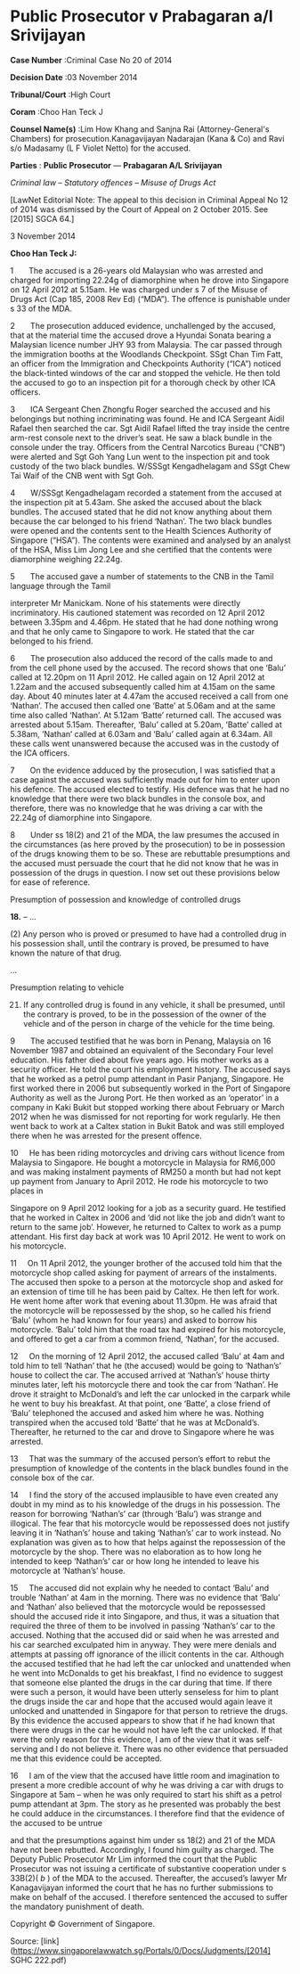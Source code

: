 # Public Prosecutor v Prabagaran a/l Srivijayan 



**Case Number** :Criminal Case No 20 of 2014 

**Decision Date** :03 November 2014 

**Tribunal/Court** :High Court 

**Coram** :Choo Han Teck J 

**Counsel Name(s)** :Lim How Khang and Sanjna Rai (Attorney-General's Chambers) for prosecution.Kanagavijayan Nadarajan (Kana & Co) and Ravi s/o Madasamy (L F Violet Netto) for the accused. 

**Parties** : **Public Prosecutor** — **Prabagaran A/L Srivijayan** 

_Criminal law_ – _Statutory offences_ – _Misuse of Drugs Act_ 

[LawNet Editorial Note: The appeal to this decision in Criminal Appeal No 12 of 2014 was dismissed by the Court of Appeal on 2 October 2015. See <span class="citation">[2015] SGCA 64</span>.] 

3 November 2014 

**Choo Han Teck J:** 

1       The accused is a 26-years old Malaysian who was arrested and charged for importing 22.24g of diamorphine when he drove into Singapore on 12 April 2012 at 5.15am. He was charged under s 7 of the Misuse of Drugs Act (Cap 185, 2008 Rev Ed) (“MDA”). The offence is punishable under s 33 of the MDA. 

2       The prosecution adduced evidence, unchallenged by the accused, that at the material time the accused drove a Hyundai Sonata bearing a Malaysian licence number JHY 93 from Malaysia. The car passed through the immigration booths at the Woodlands Checkpoint. SSgt Chan Tim Fatt, an officer from the Immigration and Checkpoints Authority (“ICA”) noticed the black-tinted windows of the car and stopped the vehicle. He then told the accused to go to an inspection pit for a thorough check by other ICA officers. 

3       ICA Sergeant Chen Zhongfu Roger searched the accused and his belongings but nothing incriminating was found. He and ICA Sergeant Aidil Rafael then searched the car. Sgt Aidil Rafael lifted the tray inside the centre arm-rest console next to the driver’s seat. He saw a black bundle in the console under the tray. Officers from the Central Narcotics Bureau (“CNB”) were alerted and Sgt Goh Yang Lun went to the inspection pit and took custody of the two black bundles. W/SSSgt Kengadhelagam and SSgt Chew Tai Waif of the CNB went with Sgt Goh. 

4       W/SSSgt Kengadhelagam recorded a statement from the accused at the inspection pit at 5.43am. She asked the accused about the black bundles. The accused stated that he did not know anything about them because the car belonged to his friend ‘Nathan’. The two black bundles were opened and the contents sent to the Health Sciences Authority of Singapore (“HSA”). The contents were examined and analysed by an analyst of the HSA, Miss Lim Jong Lee and she certified that the contents were diamorphine weighing 22.24g. 

5       The accused gave a number of statements to the CNB in the Tamil language through the Tamil 


interpreter Mr Manickam. None of his statements were directly incriminatory. His cautioned statement was recorded on 12 April 2012 between 3.35pm and 4.46pm. He stated that he had done nothing wrong and that he only came to Singapore to work. He stated that the car belonged to his friend. 

6       The prosecution also adduced the record of the calls made to and from the cell phone used by the accused. The record shows that one ‘Balu’ called at 12.20pm on 11 April 2012. He called again on 12 April 2012 at 1.22am and the accused subsequently called him at 4.15am on the same day. About 40 minutes later at 4.47am the accused received a call from one ‘Nathan’. The accused then called one ‘Batte’ at 5.06am and at the same time also called ‘Nathan’. At 5.12am ‘Batte’ returned call. The accused was arrested about 5.15am. Thereafter, ‘Balu’ called at 5.20am, ‘Batte’ called at 5.38am, ‘Nathan’ called at 6.03am and ‘Balu’ called again at 6.34am. All these calls went unanswered because the accused was in the custody of the ICA officers. 

7       On the evidence adduced by the prosecution, I was satisfied that a case against the accused was sufficiently made out for him to enter upon his defence. The accused elected to testify. His defence was that he had no knowledge that there were two black bundles in the console box, and therefore, there was no knowledge that he was driving a car with the 22.24g of diamorphine into Singapore. 

8       Under ss 18(2) and 21 of the MDA, the law presumes the accused in the circumstances (as here proved by the prosecution) to be in possession of the drugs knowing them to be so. These are rebuttable presumptions and the accused must persuade the court that he did not know that he was in possession of the drugs in question. I now set out these provisions below for ease of reference. 

 Presumption of possession and knowledge of controlled drugs 

**18.** – ... 

 (2) Any person who is proved or presumed to have had a controlled drug in his possession shall, until the contrary is proved, be presumed to have known the nature of that drug. 

 ... 

 Presumption relating to vehicle 

 21. If any controlled drug is found in any vehicle, it shall be presumed, until the contrary is proved, to be in the possession of the owner of the vehicle and of the person in charge of the vehicle for the time being. 

9       The accused testified that he was born in Penang, Malaysia on 16 November 1987 and obtained an equivalent of the Secondary Four level education. His father died about five years ago. His mother works as a security officer. He told the court his employment history. The accused says that he worked as a petrol pump attendant in Pasir Panjang, Singapore. He first worked there in 2006 but subsequently worked in the Port of Singapore Authority as well as the Jurong Port. He then worked as an ‘operator’ in a company in Kaki Bukit but stopped working there about February or March 2012 when he was dismissed for not reporting for work regularly. He then went back to work at a Caltex station in Bukit Batok and was still employed there when he was arrested for the present offence. 

10     He has been riding motorcycles and driving cars without licence from Malaysia to Singapore. He bought a motorcycle in Malaysia for RM6,000 and was making instalment payments of RM250 a month but had not kept up payment from January to April 2012. He rode his motorcycle to two places in 


Singapore on 9 April 2012 looking for a job as a security guard. He testified that he worked in Caltex in 2006 and ‘did not like the job and didn’t want to return to the same job’. However, he returned to Caltex to work as a pump attendant. His first day back at work was 10 April 2012. He went to work on his motorcycle. 

11     On 11 April 2012, the younger brother of the accused told him that the motorcycle shop called asking for payment of arrears of the instalments. The accused then spoke to a person at the motorcycle shop and asked for an extension of time till he has been paid by Caltex. He then left for work. He went home after work that evening about 11.30pm. He was afraid that the motorcycle will be repossessed by the shop, so he called his friend ‘Balu’ (whom he had known for four years) and asked to borrow his motorcycle. ‘Balu’ told him that the road tax had expired for his motorcycle, and offered to get a car from a common friend, ‘Nathan’, for the accused. 

12     On the morning of 12 April 2012, the accused called ‘Balu’ at 4am and told him to tell ‘Nathan’ that he (the accused) would be going to ‘Nathan’s’ house to collect the car. The accused arrived at ‘Nathan’s’ house thirty minutes later, left his motorcycle there and took the car from ‘Nathan’. He drove it straight to McDonald’s and left the car unlocked in the carpark while he went to buy his breakfast. At that point, one ‘Batte’, a close friend of ‘Balu’ telephoned the accused and asked him where he was. Nothing transpired when the accused told ‘Batte’ that he was at McDonald’s. Thereafter, he returned to the car and drove to Singapore where he was arrested. 

13     That was the summary of the accused person’s effort to rebut the presumption of knowledge of the contents in the black bundles found in the console box of the car. 

14     I find the story of the accused implausible to have even created any doubt in my mind as to his knowledge of the drugs in his possession. The reason for borrowing ‘Nathan’s’ car (through ‘Balu’) was strange and illogical. The fear that his motorcycle would be repossessed does not justify leaving it in ‘Nathan’s’ house and taking ‘Nathan’s’ car to work instead. No explanation was given as to how that helps against the repossession of the motorcycle by the shop. There was no elaboration as to how long he intended to keep ‘Nathan’s’ car or how long he intended to leave his motorcycle at ‘Nathan’s’ house. 

15     The accused did not explain why he needed to contact ‘Balu’ and trouble ‘Nathan’ at 4am in the morning. There was no evidence that ‘Balu’ and ‘Nathan’ also believed that the motorcycle would be repossessed should the accused ride it into Singapore, and thus, it was a situation that required the three of them to be involved in passing ‘Nathan’s’ car to the accused. Nothing that the accused did or said when he was arrested and his car searched exculpated him in anyway. They were mere denials and attempts at passing off ignorance of the illicit contents in the car. Although the accused testified that he had left the car unlocked and unattended when he went into McDonalds to get his breakfast, I find no evidence to suggest that someone else planted the drugs in the car during that time. If there were such a person, it would have been utterly senseless for him to plant the drugs inside the car and hope that the accused would again leave it unlocked and unattended in Singapore for that person to retrieve the drugs. By this evidence the accused appears to show that if he had known that there were drugs in the car he would not have left the car unlocked. If that were the only reason for this evidence, I am of the view that it was self-serving and I do not believe it. There was no other evidence that persuaded me that this evidence could be accepted. 

16     I am of the view that the accused have little room and imagination to present a more credible account of why he was driving a car with drugs to Singapore at 5am – when he was only required to start his shift as a petrol pump attendant at 3pm. The story as he presented was probably the best he could adduce in the circumstances. I therefore find that the evidence of the accused to be untrue 


and that the presumptions against him under ss 18(2) and 21 of the MDA have not been rebutted. Accordingly, I found him guilty as charged. The Deputy Public Prosecutor Mr Lim informed the court that the Public Prosecutor was not issuing a certificate of substantive cooperation under s 33B(2)( _b_ ) of the MDA to the accused. Thereafter, the accused’s lawyer Mr Kanagavijayan informed the court that he has no further submissions to make on behalf of the accused. I therefore sentenced the accused to suffer the mandatory punishment of death. 

 Copyright © Government of Singapore. 


Source: [link](https://www.singaporelawwatch.sg/Portals/0/Docs/Judgments/[2014] SGHC 222.pdf)
